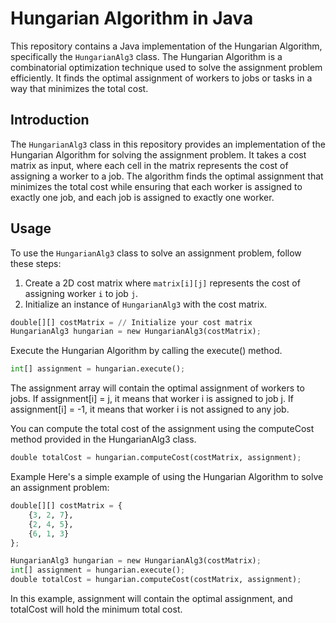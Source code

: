 # Hungarian Algorithm in Java

This repository contains a Java implementation of the Hungarian Algorithm, specifically the `HungarianAlg3` class. The Hungarian Algorithm is a combinatorial optimization technique used to solve the assignment problem efficiently. It finds the optimal assignment of workers to jobs or tasks in a way that minimizes the total cost.

## Introduction

The `HungarianAlg3` class in this repository provides an implementation of the Hungarian Algorithm for solving the assignment problem. It takes a cost matrix as input, where each cell in the matrix represents the cost of assigning a worker to a job. The algorithm finds the optimal assignment that minimizes the total cost while ensuring that each worker is assigned to exactly one job, and each job is assigned to exactly one worker.

## Usage

To use the `HungarianAlg3` class to solve an assignment problem, follow these steps:

1. Create a 2D cost matrix where `matrix[i][j]` represents the cost of assigning worker `i` to job `j`.
2. Initialize an instance of `HungarianAlg3` with the cost matrix.

```python
double[][] costMatrix = // Initialize your cost matrix
HungarianAlg3 hungarian = new HungarianAlg3(costMatrix);
```
Execute the Hungarian Algorithm by calling the execute() method.

```python
int[] assignment = hungarian.execute();
```
The assignment array will contain the optimal assignment of workers to jobs. If assignment[i] = j, it means that worker i is assigned to job j. If assignment[i] = -1, it means that worker i is not assigned to any job.

You can compute the total cost of the assignment using the computeCost method provided in the HungarianAlg3 class.

```python
double totalCost = hungarian.computeCost(costMatrix, assignment);
```
Example
Here's a simple example of using the Hungarian Algorithm to solve an assignment problem:

```python
double[][] costMatrix = {
    {3, 2, 7},
    {2, 4, 5},
    {6, 1, 3}
};

HungarianAlg3 hungarian = new HungarianAlg3(costMatrix);
int[] assignment = hungarian.execute();
double totalCost = hungarian.computeCost(costMatrix, assignment);
```
In this example, assignment will contain the optimal assignment, and totalCost will hold the minimum total cost.
